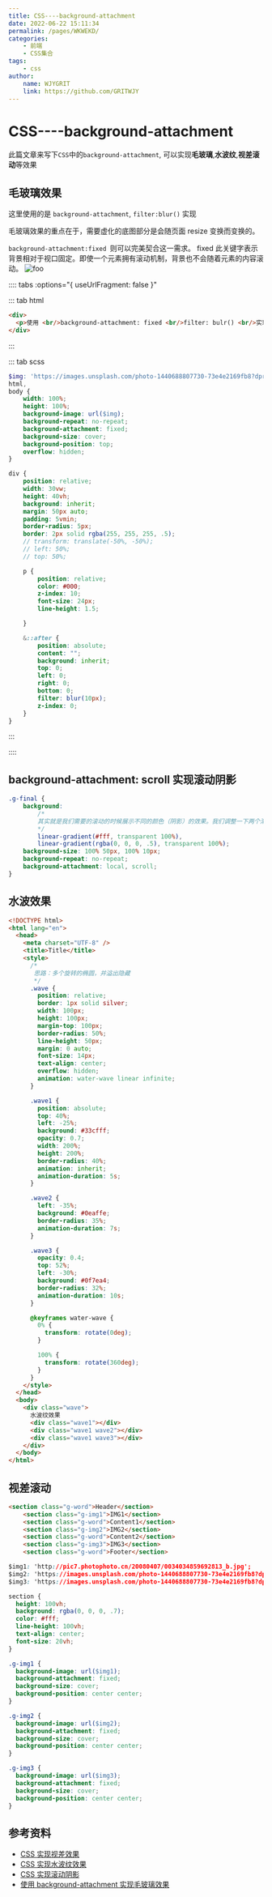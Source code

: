 ```yaml
---
title: CSS----background-attachment  
date: 2022-06-22 15:11:34  
permalink: /pages/WKWEKD/  
categories:
    - 前端
    - CSS集合
tags:
    - css
author:  
    name: WJYGRIT   
    link: https://github.com/GRITWJY  
---
```


# CSS----background-attachment

此篇文章来写下`CSS`中的`background-attachment`, 可以实现**毛玻璃**,**水波纹**,**视差滚动**等效果

## 毛玻璃效果
这里使用的是 `background-attachment`, `filter:blur()` 实现

毛玻璃效果的重点在于，需要虚化的底图部分是会随页面 resize 变换而变换的。

`background-attachment:fixed `则可以完美契合这一需求。 fixed 此关键字表示背景相对于视口固定。即使一个元素拥有滚动机制，背景也不会随着元素的内容滚动。
<img :src="$withBase('/WKWEKD/img.png')" alt="foo"/>

:::: tabs :options="{ useUrlFragment: false }"

::: tab html
```html
<div>
  <p>使用 <br/>background-attachment: fixed <br/>filter: bulr() <br/>实现毛玻璃效果</p>
</div>
```
:::

::: tab scss
```scss
$img: 'https://images.unsplash.com/photo-1440688807730-73e4e2169fb8?dpr=1&auto=format&fit=crop&w=1500&h=1001&q=80&cs=tinysrgb&crop=';
html,
body {
    width: 100%;
    height: 100%;
    background-image: url($img);
    background-repeat: no-repeat;
    background-attachment: fixed;
    background-size: cover;
    background-position: top;
    overflow: hidden;
}

div {
    position: relative;
    width: 30vw;
    height: 40vh;
    background: inherit;
    margin: 50px auto;
    padding: 5vmin;
    border-radius: 5px;
    border: 2px solid rgba(255, 255, 255, .5);
    // transform: translate(-50%, -50%);
    // left: 50%;
    // top: 50%;

    p {
        position: relative;
        color: #000;
        z-index: 10;
        font-size: 24px;
        line-height: 1.5;

    }

    &::after {
        position: absolute;
        content: "";
        background: inherit;
        top: 0;
        left: 0;
        right: 0;
        bottom: 0;
        filter: blur(10px);
        z-index: 0;
    }
}

```
:::

::::


## background-attachment: scroll 实现滚动阴影
```css
.g-final {
    background: 
        /*
        其实就是我们需要的滚动的时候展示不同的颜色（阴影）的效果。我们调整一下两个渐变的颜色，遮罩层（background-attachment: local）为白色，再把固定不动的阴影层（background-attachment: scroll），利用径向渐变模拟为我们想要的阴影颜色。
        */
        linear-gradient(#fff, transparent 100%),
        linear-gradient(rgba(0, 0, 0, .5), transparent 100%);
    background-size: 100% 50px, 100% 10px;
    background-repeat: no-repeat;
    background-attachment: local, scroll;
}
```

## 水波效果

```html
<!DOCTYPE html>
<html lang="en">
  <head>
    <meta charset="UTF-8" />
    <title>Title</title>
    <style>
      /*
       思路：多个旋转的椭圆，并溢出隐藏
       */
      .wave {
        position: relative;
        border: 1px solid silver;
        width: 100px;
        height: 100px;
        margin-top: 100px;
        border-radius: 50%;
        line-height: 50px;
        margin: 0 auto;
        font-size: 14px;
        text-align: center;
        overflow: hidden;
        animation: water-wave linear infinite;
      }

      .wave1 {
        position: absolute;
        top: 40%;
        left: -25%;
        background: #33cfff;
        opacity: 0.7;
        width: 200%;
        height: 200%;
        border-radius: 40%;
        animation: inherit;
        animation-duration: 5s;
      }

      .wave2 {
        left: -35%;
        background: #0eaffe;
        border-radius: 35%;
        animation-duration: 7s;
      }

      .wave3 {
        opacity: 0.4;
        top: 52%;
        left: -30%;
        background: #0f7ea4;
        border-radius: 32%;
        animation-duration: 10s;
      }

      @keyframes water-wave {
        0% {
          transform: rotate(0deg);
        }

        100% {
          transform: rotate(360deg);
        }
      }
    </style>
  </head>
  <body>
    <div class="wave">
      水波纹效果
      <div class="wave1"></div>
      <div class="wave1 wave2"></div>
      <div class="wave1 wave3"></div>
    </div>
  </body>
</html>

```

## 视差滚动

```html
<section class="g-word">Header</section>
    <section class="g-img1">IMG1</section>
    <section class="g-word">Content1</section>
    <section class="g-img2">IMG2</section>
    <section class="g-word">Content2</section>
    <section class="g-img3">IMG3</section>
    <section class="g-word">Footer</section>
```

```css
$img1: 'http://pic7.photophoto.cn/20080407/0034034859692813_b.jpg';
$img2: 'https://images.unsplash.com/photo-1440688807730-73e4e2169fb8?dpr=1&auto=format&fit=crop&w=1500&h=1001&q=80&cs=tinysrgb&crop=';
$img3: 'https://images.unsplash.com/photo-1440688807730-73e4e2169fb8?dpr=1&auto=format&fit=crop&w=1500&h=1001&q=80&cs=tinysrgb&crop=';

section {
  height: 100vh;
  background: rgba(0, 0, 0, .7);
  color: #fff;
  line-height: 100vh;
  text-align: center;
  font-size: 20vh;
}

.g-img1 {
  background-image: url($img1);
  background-attachment: fixed;
  background-size: cover;
  background-position: center center;
}

.g-img2 {
  background-image: url($img2);
  background-attachment: fixed;
  background-size: cover;
  background-position: center center;
}

.g-img3 {
  background-image: url($img3);
  background-attachment: fixed;
  background-size: cover;
  background-position: center center;
}

```


## 参考资料

- [CSS 实现视差效果](https://github.com/chokcoco/iCSS/issues/37)
- [CSS 实现水波纹效果](https://www.oxxostudio.tw/articles/201407/css-water-wave.html)
- [CSS 实现滚动阴影](https://juejin.cn/post/6913725602428600334)
- [使用 background-attachment 实现毛玻璃效果](https://csscoco.com/inspiration/#/./background/bg-attachment-frosted-glass?id=%e4%bd%bf%e7%94%a8-background-attachment-%e5%ae%9e%e7%8e%b0%e6%af%9b%e7%8e%bb%e7%92%83%e6%95%88%e6%9e%9c)
